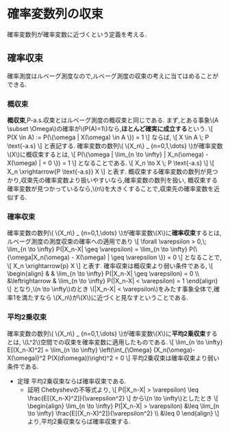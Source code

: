 # 確率変数列の収束
確率変数列が確率変数に近づくという定義を考える.

## 確率収束
確率測度はルベーグ測度なので,ルベーグ測度の収束の考えに当てはめることができる.

### 概収束
**概収束**,P-a.s.収束とはルベーグ測度の概収束と同じである.
まず,とある事象\\(A \subset \Omega\\)の確率が\\(P(A)=1\\)なら,**ほとんど確実に成立する**という.
\\[
P(X \in A) := P(\\{\omega | X(\omega) \in A \\}) = 1
\\]
ならば,
\\[
	X \in A \\; P \text{-a.s}
\\]
と表記する.
確率変数の数列\\( \\{X_n\\} _ {n=0,1,\dots} \\)が確率変数\\(X\\)に概収束するとは,
\\[
P(\\{\omega | \lim_{n \to \infty} | X_n(\omega) - X(\omega) | = 0 \\}) = 1
\\]
となることである.
\\[
	X_n \to X \\; P \text{-a.s}
\\]
\\[
	X_n \xrightarrow{P \text{-a.s}} X
\\]
と表す.
概収束する確率変数の数列が見つかり,収束先の確率変数より扱いやすいなら,確率変数の数列を扱い,
概収束する確率変数が見つかっているなら,\\(n\\)を大きくすることで,収束先の確率変数を近似する.

### 確率収束
確率変数の数列\\( \\{X_n\\} _ {n=0,1,\dots} \\)が確率変数\\(X\\)に**確率収束**するとは,
ルベーグ測度の測度収束の確率への適用であり
\\[
\forall \varepsilon > 0,\\; \lim_{n \to \infty} P(|X_n-X| \geq \varepsilon) = \lim_{n \to \infty} P(\\{\omega|X_n(\omega) - X(\omega) | \geq \varepsilon \\}) = 0
\\]
となることで,
\\[
	X_n \xrightarrow{p} X
\\]
と表す.
確率収束は概収束より弱い条件である,
\\[
\begin{align}
& & \lim_{n \to \infty} P(|X_n-X| \geq \varepsilon) = 0 \\\\
&\leftrightarrow & \lim_{n \to \infty} P(|X_n-X| < \varepsilon) = 1
\end{align}
\\]
となり,\\(n \to \infty\\)のとき \\(|X_n-X| < \varepsilon\\)をみたす事象全体で,確率1を満たすなら
\\(X_n\\)が\\(X\\)に近づくと見なすということである.

### 平均2乗収束
確率変数の数列\\( \\{X_n\\} _ {n=0,1,\dots} \\)が確率変数\\(X\\)に**平均2乗収束**するとは,
\\(L^2\\)空間での収束を確率変数に適用したものである.
\\[
\lim_{n \to \infty} E[(X_n-X)^2] = \lim_{n \to \infty} \left(\int_{\Omega} (X_n(\omega)-X(\omega))^2 P(X(d\omega))\right)^2 = 0
\\]
平均2乗収束は確率収束より弱い条件である.
- 定理
  平均2乗収束ならば確率収束である.
  - 証明
  Chebyshevの不等式より,
  \\[
	  P(|X_n-X| > \varepsilon) \leq \frac{E[(X_n-X)^2]}{\varepsilon^2}
  \\]
  から\\(n \to \infty\\)としたとき
  \\[
  \begin{align}
  \lim_{n \to \infty} P(|X_n-X| > \varepsilon) &\leq \lim_{n \to \infty} \frac{E[(X_n-X)^2]}{\varepsilon^2} \\\\
  &\leq 0
  \end{align}
  \\]
  より,平均2乗収束ならば確率収束する.
